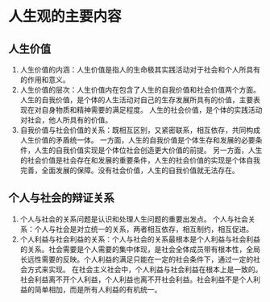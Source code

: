 # 人生观的主要内容
## 人生价值
1. 人生价值的内涵：人生价值是指人的生命极其实践活动对于社会和个人所具有的作用和意义。
2. 人生价值的层次：人生价值内在包含了人生的自我价值和社会价值两个方面。
人生的自我价值，是个体的人生活动对自己的生存发展所具有的价值，主要表现在对自身物质和精神需要的满足程度。
人生的社会价值，是个体的实践活动对社会，他人所具有的价值。
3. 自我价值与社会价值的关系：既相互区别，又紧密联系，相互依存，共同构成人生价值的矛盾统一体。
一方面，人生的自我价值是个体生存和发展的必要条件，人生的自我价值实现是个体位社会创造更大价值的前提。
另一方面，人生的社会价值是社会存在和发展的重要条件，人生的社会价值的实现是个体自我完善，全面发展的保障。没有社会价值，人生的自我价值就无法存在。
## 个人与社会的辩证关系
1. 个人与社会的关系问题是认识和处理人生问题的重要出发点。
个人与社会关系：个人与社会是对立统一的关系，两者相互依存，相互制约，相互促进。
2. 个人利益与社会利益的关系：个人与社会的关系最根本是个人利益与社会利益的关系。社会需要是个人需要的集中体现，是社会全体成员带有根本性，全局长远性需要的反映。个人利益的满足只能在一定的社会条件下，通过一定的社会方式来实现。
在社会主义社会中，个人利益与社会利益在根本上是一致的。社会利益离不开个人利益，个人利益也离不开社会利益。社会利益不是个人利益的简单相加，而是所有人利益的有机统一。